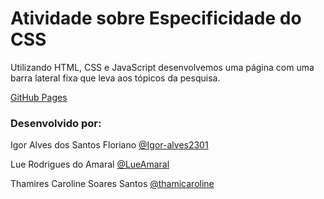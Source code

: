 # Atividade sobre Especificidade do CSS

Utilizando HTML, CSS e JavaScript desenvolvemos uma página com uma barra lateral fixa que leva aos tópicos da pesquisa.

[GitHub Pages](https://lueamaral.github.io/atividade-especificidade/)

### Desenvolvido por:

Igor Alves dos Santos Floriano [@Igor-alves2301](https://github.com/Igor-alves2301)

Lue Rodrigues do Amaral [@LueAmaral](https://github.com/LueAmaral)

Thamires Caroline Soares Santos [@thamicaroline](https://github.com/thamicaroline)
